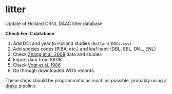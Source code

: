 # litter
Update of Holland ORNL DAAC litter database

**Check For-C database**

1. Add DOI and year to Holland studies (`Holland_DOIs.csv`)
2. Add species codes (PIBA, etc.) and leaf habit (DBL, EBL, DNL, ENL)
3. Check [Zhang et al. 2008](http://dx.doi.org/10.1093/jpe/rtn002) data and studies
4. Import data from SRDB
5. Check [Vogt et al. 1986](https://www.sciencedirect.com/science/article/pii/S0065250408601221)
5. Go through downloaded WOS records.

These steps should be programmatic as much as possible, probably using a [drake](https://github.com/ropensci/drake) pipeline.
